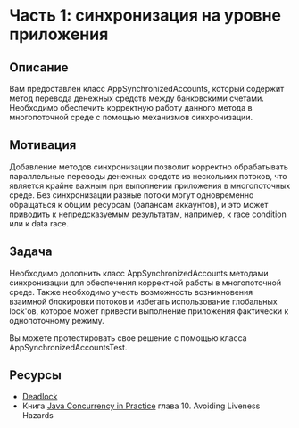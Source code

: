 # Часть 1: синхронизация на уровне приложения

## Описание

Вам предоставлен класс AppSynchronizedAccounts, который содержит метод перевода денежных средств между банковскими
счетами.
Необходимо обеспечить корректную работу данного метода в многопоточной среде с помощью механизмов синхронизации.

## Мотивация

Добавление методов синхронизации позволит корректно обрабатывать параллельные переводы денежных средств из нескольких
потоков, что является крайне важным при выполнении приложения в многопоточных среде. Без синхронизации разные потоки
могут одновременно обращаться к общим ресурсам (балансам аккаунтов), и это может приводить к непредсказуемым
результатам, например, к race condition или к data race.

## Задача

Необходимо дополнить класс AppSynchronizedAccounts методами синхронизации для обеспечения корректной работы в
многопоточной среде. Также необходимо учесть возможность возникновения взаимной блокировки потоков и избегать
использование глобальных lock'ов, которое может привести выполнение приложения фактически к однопоточному режиму.

Вы можете протестировать свое решение с помощью класса AppSynchronizedAccountsTest.

## Ресурсы

- [Deadlock](https://ru.wikipedia.org/wiki/%D0%92%D0%B7%D0%B0%D0%B8%D0%BC%D0%BD%D0%B0%D1%8F_%D0%B1%D0%BB%D0%BE%D0%BA%D0%B8%D1%80%D0%BE%D0%B2%D0%BA%D0%B0)
- Книга [Java Concurrency in Practice](https://leon-wtf.github.io/doc/java-concurrency-in-practice.pdf) глава 10.
  Avoiding Liveness Hazards